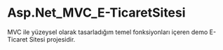# Asp.Net_MVC_E-TicaretSitesi
MVC ile yüzeysel olarak tasarladığım temel fonksiyonları içeren demo E-Ticaret Sitesi projesidir.
